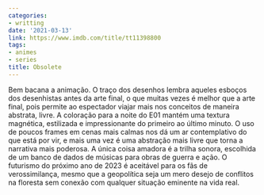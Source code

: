 ```yaml
---
categories:
- writting
date: '2021-03-13'
link: https://www.imdb.com/title/tt11398800
tags:
- animes
- series
title: Obsolete
---
```


Bem bacana a animação. O traço dos desenhos lembra aqueles esboços dos desenhistas antes da arte final, o que muitas vezes é melhor que a arte final, pois permite ao espectador viajar mais nos conceitos de maneira abstrata, livre. A coloração para a noite do E01 mantém uma textura magnética, estilizada e impressionante do primeiro ao último minuto. O uso de poucos frames em cenas mais calmas nos dá um ar contemplativo do que está por vir, e mais uma vez é uma abstração mais livre que torna a narrativa mais poderosa. A única coisa amadora é a trilha sonora, escolhida de um banco de dados de músicas para obras de guerra e ação. O futurismo do próximo ano de 2023 é aceitável para os fãs de verossimilança, mesmo que a geopolítica seja um mero desejo de conflitos na floresta sem conexão com qualquer situação eminente na vida real.